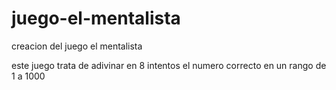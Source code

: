 # juego-el-mentalista
creacion del juego el mentalista 

este juego trata de adivinar en 8 intentos el numero correcto en un rango de 1 a 1000
